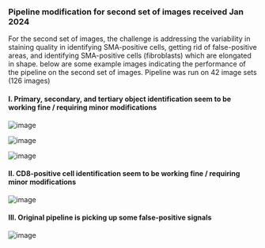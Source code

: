 ### Pipeline modification for second set of images received Jan 2024

For the second set of images, the challenge is addressing the variability in staining quality in identifying SMA-positive cells, getting rid of false-positive areas, and identifying SMA-positive cells (fibroblasts) which are elongated in shape.
below are some example images indicating the performance of the pipeline on the second set of images.
Pipeline was run on 42 image sets (126 images)

#### I. Primary, secondary, and tertiary object identification seem to be working fine / requiring minor modifications

![image](https://github.com/COBA-NIH/McAllister_Spasic_C-S-Project/assets/139376717/862f9ec7-84cd-48e2-8d58-722c8ad0a861)


![image](https://github.com/COBA-NIH/McAllister_Spasic_C-S-Project/assets/139376717/2aaea43e-4dd8-4836-95d9-e9944c4d5f97)


![image](https://github.com/COBA-NIH/McAllister_Spasic_C-S-Project/assets/139376717/0468f242-ee7c-409c-9fe0-5e24061dc1d8)


#### II. CD8-positive cell identification seem to be working fine / requiring minor modifications

![image](https://github.com/COBA-NIH/McAllister_Spasic_C-S-Project/assets/139376717/b75fe0a3-9401-4a52-94eb-2428a14d23bf)


#### III. Original pipeline is picking up some false-positive signals

![image](https://github.com/COBA-NIH/McAllister_Spasic_C-S-Project/assets/139376717/136db19c-9d95-43ba-8906-0328827e11d5)











